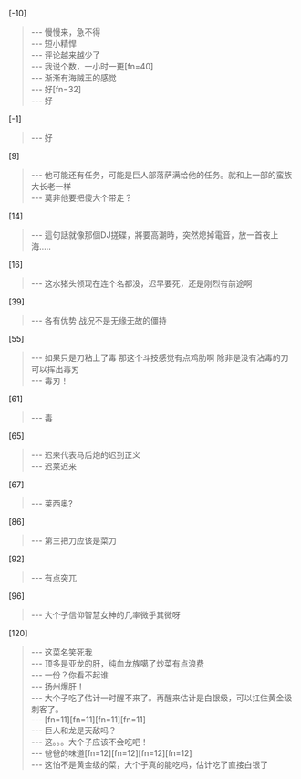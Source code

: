 
[-10] 
>--- 慢慢来，急不得<br>
>--- 短小精悍<br>
>--- 评论越来越少了<br>
>--- 我说个数，一小时一更[fn=40]<br>
>--- 渐渐有海贼王的感觉<br>
>--- 好[fn=32]<br>
>--- 好<br>

[-1] 
>--- 好<br>

[9] 
>--- 他可能还有任务，可能是巨人部落萨满给他的任务。就和上一部的蛮族大长老一样<br>
>--- 莫非他要把傻大个带走？<br>

[14] 
>--- 這句話就像那個DJ搓碟，將要高潮時，突然熄掉電音，放一首夜上海.....<br>

[16] 
>--- 这水猪头领现在连个名都没，迟早要死，还是刚烈有前途啊<br>

[39] 
>--- 各有优势  战况不是无缘无故的僵持<br>

[55] 
>--- 如果只是刀粘上了毒 那这个斗技感觉有点鸡肋啊  除非是没有沾毒的刀可以挥出毒刃<br>
>--- 毒刃！<br>

[61] 
>--- 毒<br>

[65] 
>--- 迟来代表马后炮的迟到正义<br>
>--- 迟莱迟来<br>

[67] 
>--- 莱西奥?<br>

[86] 
>--- 第三把刀应该是菜刀<br>

[92] 
>--- 有点突兀<br>

[96] 
>--- 大个子信仰智慧女神的几率微乎其微呀<br>

[120] 
>--- 这菜名笑死我<br>
>--- 顶多是亚龙的肝，纯血龙族噶了炒菜有点浪费<br>
>--- 一份？你看不起谁<br>
>--- 扬州爆肝！<br>
>--- 大个子吃了估计一时醒不来了。再醒来估计是白银级，可以扛住黄金级刺客了。<br>
>--- [fn=11][fn=11][fn=11][fn=11]<br>
>--- 巨人和龙是天敌吗？<br>
>--- 这。。。大个子应该不会吃吧！<br>
>--- 爸爸的味道[fn=12][fn=12][fn=12][fn=12]<br>
>--- 这怕不是黄金级的菜，大个子真的能吃吗，估计吃了直接白银了<br>
